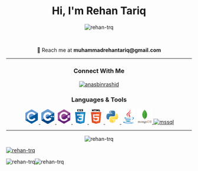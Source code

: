 <h1 align="center">Hi, I'm Rehan Tariq</h1>
<p align="center"> <img src="https://miro.medium.com/v2/resize:fit:996/0*sp42a5GmqT_VavSq.gif" alt="rehan-trq" /> </p>
<br>
<p align="center">🎯 Reach me at <strong>muhammadrehantariq@gmail.com</strong></p>
<hr>

<h3 align="center">Connect With Me</h3>
<p align="center">
<a href="https://linkedin.com/in/muhammadrehantariq" target="blank"><img align="center" src="https://raw.githubusercontent.com/rahuldkjain/github-profile-readme-generator/master/src/images/icons/Social/linked-in-alt.svg" alt="anasbinrashid" height="30" width="40" /></a>
</p>

<h3 align="center">Languages & Tools</h3>
<p align="center"> <a href="https://www.cprogramming.com/" target="_blank" rel="noreferrer"> <img src="https://raw.githubusercontent.com/devicons/devicon/master/icons/c/c-original.svg" alt="c" width="40" height="40"/> </a> <a href="https://www.w3schools.com/cpp/" target="_blank" rel="noreferrer"> <img src="https://raw.githubusercontent.com/devicons/devicon/master/icons/cplusplus/cplusplus-original.svg" alt="cplusplus" width="40" height="40"/> </a> <a href="https://www.w3schools.com/cs/" target="_blank" rel="noreferrer"> <img src="https://raw.githubusercontent.com/devicons/devicon/master/icons/csharp/csharp-original.svg" alt="csharp" width="40" height="40"/> </a> <a href="https://www.w3schools.com/css/" target="_blank" rel="noreferrer"> <img src="https://raw.githubusercontent.com/devicons/devicon/master/icons/css3/css3-original-wordmark.svg" alt="css3" width="40" height="40"/> </a> <a href="https://www.w3.org/html/" target="_blank" rel="noreferrer"> <img src="https://raw.githubusercontent.com/devicons/devicon/master/icons/html5/html5-original-wordmark.svg" alt="html5" width="40" height="40"/> </a> <a href="https://www.python.org" target="_blank" rel="noreferrer"> <img src="https://raw.githubusercontent.com/devicons/devicon/master/icons/python/python-original.svg" alt="python" width="40" height="40"/> </a> <img src="https://raw.githubusercontent.com/devicons/devicon/master/icons/java/java-original.svg" alt="java" width="40" height="40"/>
<a href="https://www.mongodb.com/" target="_blank" rel="noreferrer"> <img src="https://raw.githubusercontent.com/devicons/devicon/master/icons/mongodb/mongodb-original-wordmark.svg" alt="mongodb" width="40" height="40"/> </a> <a href="https://www.microsoft.com/en-us/sql-server" target="_blank" rel="noreferrer"> <img src="https://www.svgrepo.com/show/303229/microsoft-sql-server-logo.svg" alt="mssql" width="40" height="40"/> </a>
</p>

<hr>

<p align="center"> <img src="https://komarev.com/ghpvc/?username=rehan-trq&label=Profile%20views&color=0e75b6&style=flat" alt="rehan-trq" /> </p>

<p align="left"> <a href="https://github.com/ryo-ma/github-profile-trophy"><img src="https://github-profile-trophy.vercel.app/?username=rehan-trq" alt="rehan-trq" /></a> </p>

<p><img align="left" src="https://github-readme-streak-stats.herokuapp.com/?user=rehan-trq&" alt="rehan-trq" /></p>
<p><img align="left" src="https://github-readme-stats.vercel.app/api/top-langs?username=rehan-trq&show_icons=true&locale=en&theme=black&layout=compact" alt="rehan-trq" /></p>

